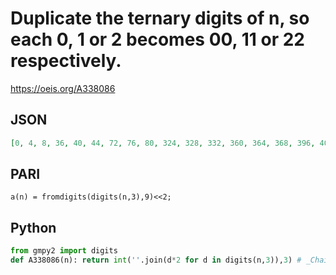# Duplicate the ternary digits of n, so each 0, 1 or 2 becomes 00, 11 or 22 respectively\.
https://oeis.org/A338086
## JSON
```JSON
[0, 4, 8, 36, 40, 44, 72, 76, 80, 324, 328, 332, 360, 364, 368, 396, 400, 404, 648, 652, 656, 684, 688, 692, 720, 724, 728, 2916, 2920, 2924, 2952, 2956, 2960, 2988, 2992, 2996, 3240, 3244, 3248, 3276, 3280, 3284, 3312, 3316, 3320, 3564, 3568, 3572, 3600, 3604]
```
## PARI
```PARI
a(n) = fromdigits(digits(n,3),9)<<2;
```
## Python
```Python
from gmpy2 import digits
def A338086(n): return int(''.join(d*2 for d in digits(n,3)),3) # _Chai Wah Wu_, May 07 2022
```
